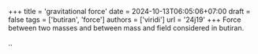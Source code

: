 +++
title = 'gravitational force'
date = 2024-10-13T06:05:06+07:00
draft = false
tags = ['butiran', 'force']
authors = ['viridi']
url = '24j19'
+++
Force between two masses and between mass and field considered in butiran.

<!--more-->

..
